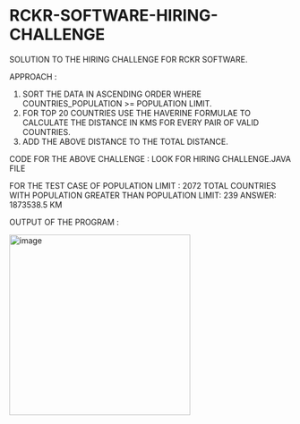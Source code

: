 # RCKR-SOFTWARE-HIRING-CHALLENGE
SOLUTION TO THE HIRING CHALLENGE FOR RCKR SOFTWARE.

APPROACH :
1) SORT THE DATA IN ASCENDING ORDER WHERE COUNTRIES_POPULATION >= POPULATION LIMIT.
2) FOR TOP 20 COUNTRIES USE THE HAVERINE FORMULAE TO CALCULATE THE DISTANCE IN KMS FOR EVERY PAIR OF VALID COUNTRIES.
3) ADD THE ABOVE DISTANCE TO THE TOTAL DISTANCE.

CODE FOR THE ABOVE CHALLENGE : LOOK FOR HIRING CHALLENGE.JAVA FILE

FOR THE TEST CASE OF POPULATION LIMIT : 2072
TOTAL COUNTRIES WITH POPULATION GREATER THAN POPULATION LIMIT: 239
ANSWER: 1873538.5 KM 



OUTPUT OF THE PROGRAM :



<img width="323" alt="image" src="https://user-images.githubusercontent.com/90458726/143883344-b8eb7b29-ffd5-4bb5-9dfd-23cc5b3200a3.png">
